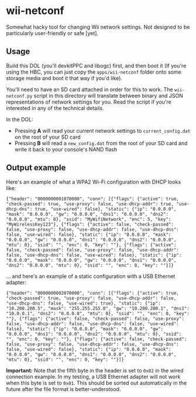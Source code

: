 # wii-netconf
Somewhat hacky tool for changing Wii network settings. Not designed to be
particularly user-friendly or safe [yet].

## Usage
Build this DOL (you'll devkitPPC and libogc) first, and then boot it
(If you're using the HBC, you can just copy the `apps/wii-netconf` folder
onto some storage media and boot it that way if you'd like).

You'll need to have an SD card attached in order for this to work.
The `wii-netconf.py` script in this directory will translate between binary
and JSON representations of network settings for you. Read the script if
you're interested in any of the technical details.

In the DOL:
* Pressing **A** will read your current network settings to `current_config.dat`
  on the root of your SD card
* Pressing **B** will read a `new_config.dat` from the root of your SD card and
  write it back to your console's NAND flash

## Output example
Here's an example of what a WPA2 Wi-Fi configuration with DHCP looks like:

```
{"header": "0000000001070000", "conn": [{"flags": {"active": true, "check-passed": true, "use-proxy": false, "use-dhcp-addr": true, "use-dhcp-dns": true, "use-wired": false}, "static": {"ip": "0.0.0.0", "mask": "0.0.0.0", "gw": "0.0.0.0", "dns1": "0.0.0.0", "dns2": "0.0.0.0", "mtu": 0}, "ssid": "MyWifiNetwork", "enc": 5, "key": "MyWirelessKey123"}, {"flags": {"active": false, "check-passed": false, "use-proxy": false, "use-dhcp-addr": false, "use-dhcp-dns": false, "use-wired": false}, "static": {"ip": "0.0.0.0", "mask": "0.0.0.0", "gw": "0.0.0.0", "dns1": "0.0.0.0", "dns2": "0.0.0.0", "mtu": 0}, "ssid": "", "enc": 0, "key": ""}, {"flags": {"active": false, "check-passed": false, "use-proxy": false, "use-dhcp-addr": false, "use-dhcp-dns": false, "use-wired": false}, "static": {"ip": "0.0.0.0", "mask": "0.0.0.0", "gw": "0.0.0.0", "dns1": "0.0.0.0", "dns2": "0.0.0.0", "mtu": 0}, "ssid": "", "enc": 0, "key": ""}]}
```

... and here's an example of a static configuration with a USB Ethernet adapter:

```
{"header": "0000000002070000", "conn": [{"flags": {"active": true, "check-passed": true, "use-proxy": false, "use-dhcp-addr": false, "use-dhcp-dns": false, "use-wired": true}, "static": {"ip": "10.200.200.5", "mask": "255.255.255.0", "gw": "10.200.200.1", "dns1": "10.0.0.1", "dns2": "0.0.0.0", "mtu": 0}, "ssid": "", "enc": 0, "key": ""}, {"flags": {"active": false, "check-passed": false, "use-proxy": false, "use-dhcp-addr": false, "use-dhcp-dns": false, "use-wired": false}, "static": {"ip": "0.0.0.0", "mask": "0.0.0.0", "gw": "0.0.0.0", "dns1": "0.0.0.0", "dns2": "0.0.0.0", "mtu": 0}, "ssid": "", "enc": 0, "key": ""}, {"flags": {"active": false, "check-passed": false, "use-proxy": false, "use-dhcp-addr": false, "use-dhcp-dns": false, "use-wired": false}, "static": {"ip": "0.0.0.0", "mask": "0.0.0.0", "gw": "0.0.0.0", "dns1": "0.0.0.0", "dns2": "0.0.0.0", "mtu": 0}, "ssid": "", "enc": 0, "key": ""}]}
```

**Important:** Note that the fifth byte in the header is set to `0x02` in the
wired connection example. In my testing, a USB Ethernet adapter will not work
when this byte is set to `0x01`. This should be sorted out automatically in
the future after the file format is better-understood.
